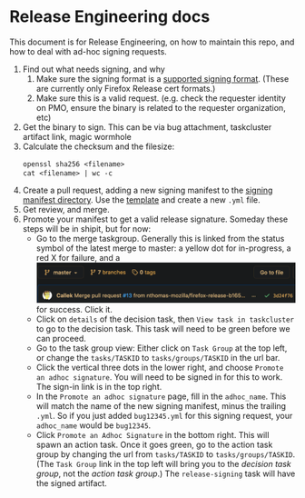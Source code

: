 # Release Engineering docs

This document is for Release Engineering, on how to maintain this repo, and how to deal with ad-hoc signing requests.

1. Find out what needs signing, and why
   1. Make sure the signing format is a [supported signing format](https://github.com/mozilla-releng/adhoc-signing/search?q=supported_signing_formats&unscoped_q=supported_signing_formats). (These are currently only Firefox Release cert formats.)
   2. Make sure this is a valid request. (e.g. check the requester identity on PMO, ensure the binary is related to the requester organization, etc)
2. Get the binary to sign. This can be via bug attachment, taskcluster artifact link, magic wormhole
3. Calculate the checksum and the filesize:
   ```
   openssl sha256 <filename>
   cat <filename> | wc -c
   ```
4. Create a pull request, adding a new signing manifest to the [signing manifest directory](https://github.com/mozilla-releng/adhoc-signing/tree/master/signing-manifests). Use the [template](https://github.com/mozilla-releng/adhoc-signing/blob/master/signing-manifests/example.yml.tmpl) and create a new `.yml` file.
5. Get review, and merge.
6. Promote your manifest to get a valid release signature. Someday these steps will be in shipit, but for now:
   - Go to the merge taskgroup. Generally this is linked from the status symbol of the latest merge to master: a yellow dot for in-progress, a red X for failure, and a ![green checkmark](screenshot1.png) for success. Click it.
   - Click on `details` of the decision task, then `View task in taskcluster` to go to the decision task. This task will need to be green before we can proceed.
   - Go to the task group view: Either click on `Task Group` at the top left, or change the `tasks/TASKID` to `tasks/groups/TASKID` in the url bar.
   - Click the vertical three dots in the lower right, and choose `Promote an adhoc signature`. You will need to be signed in for this to work. The sign-in link is in the top right.
   - In the `Promote an adhoc signature` page, fill in the `adhoc_name`. This will match the name of the new signing manifest, minus the trailing `.yml`. So if you just added `bug12345.yml` for this signing request, your `adhoc_name` would be `bug12345`.
   - Click `Promote an Adhoc Signature` in the bottom right. This will spawn an action task. Once it goes green, go to the action task group by changing the url from `tasks/TASKID` to `tasks/groups/TASKID`. (The `Task Group` link in the top left will bring you to the *decision task group*, not the *action task group*.) The `release-signing` task will have the signed artifact.
